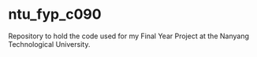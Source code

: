 # ntu_fyp_c090
Repository to hold the code used for my Final Year Project at the Nanyang Technological University.
